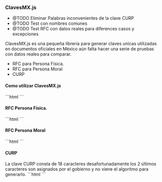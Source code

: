 <h3>ClavesMX.js</h3>
<ul>
  <li>@TODO Eliminar Palabras inconvenientes de la clave CURP</li>
  <li>@TODO Test con nombres comunes</li>
  <li>@TODO Test RFC con datos reales para diferences casos y excepciones</li>
</ul>

<p>ClavesMX.js es una pequeña libreria para generar claves unicas utilizadas en documentos oficiales en México aún falta hacer una serie de pruebas con datos reales para comparar.</p>

<ul>
  <li>RFC para Persona Física.</li>
  <li>RFC para Persona Moral</li>
  <li>CURP</li>
</ul>

<h4> Como utilizar ClavesMX.js </h4>
```html
<script>
  // Se genera una instancia 
  var CMX = new ClavesMX();
</script>
```
<h4>RFC Persona Física.</h4>
```html
<script>
 	var resultado = CMX.RFCPersonaFisica({
	    paterno: 'DE PEREZ'
	  , materno: 'LOPEZ'
	  , nombre:  'JUAN'
	  , nacimiento: {
	      month : 3
	    , year  : 1963
	    , day   : 5
	  }
	});
	// RFC  => PELJ6303052A9
</script>
```
<h4>RFC Persona Moral</h4>
```html
<script>
	var resultado = CMX.RFCPersonaMoral({
	nombre: 'Sonora Industrial Azucarera, S. de R.L.'
	,	fecha: {
		month : 11,
		year  : 1982,
		day   : 29
		}
	});
	// RFC => SIA821129
</script>
```
<h4>CURP</h4>
La clave CURP consta de 18 caracteres desafortunadamente los 2 últimos caracteres son asignados por el gobierno y no viene el algoritmo para generarlo.
```html
<script>
	var CMX = new ClavesMX();
	var resultado = CMX.CURP({
	    paterno: 'LECHUGA'
	  , materno: 'AMADOR'
	  , nombre:  'RAMÓN ALEJANDRO'
	  , nacimiento: {
	    month : 11,
	    year  : 1985,
	    day   : 14
	  }
	  ,	sexo: 'H'
	  , estado: 'BAJA CALIFORNIA'
	});
	// CURP => LEAR851114HBCCMM
</script>
```
